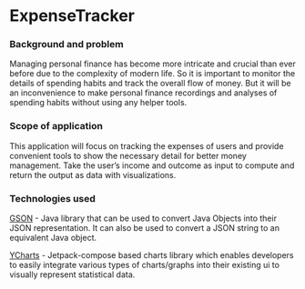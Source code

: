 # ExpenseTracker

### Background and problem
Managing personal finance has become more intricate and crucial than ever before due to the complexity of modern life. So it is important to monitor the details of spending habits and track the overall flow of money. 
But it will be an inconvenience to make personal finance recordings and analyses of spending habits without using any helper tools. 

### Scope of application
This application will focus on tracking the expenses of users and provide convenient tools to show the necessary detail for better money management. Take the user’s income and outcome as input to compute and return the output as data with visualizations. 

### Technologies used
[GSON](https://github.com/google/gson) - Java library that can be used to convert Java Objects into their JSON representation. It can also be used to convert a JSON string to an equivalent Java object.

[YCharts](https://github.com/codeandtheory/YCharts) - Jetpack-compose based charts library which enables developers to easily integrate various types of charts/graphs into their existing ui to visually represent statistical data.
